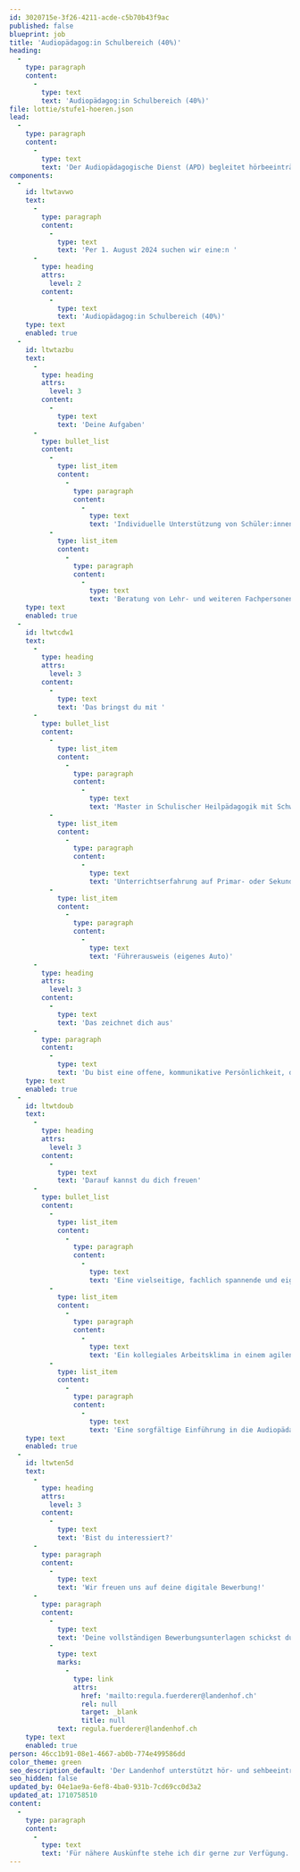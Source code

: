 ```yaml
---
id: 3020715e-3f26-4211-acde-c5b70b43f9ac
published: false
blueprint: job
title: 'Audiopädagog:in Schulbereich (40%)'
heading:
  -
    type: paragraph
    content:
      -
        type: text
        text: 'Audiopädagog:in Schulbereich (40%)'
file: lottie/stufe1-hoeren.json
lead:
  -
    type: paragraph
    content:
      -
        type: text
        text: 'Der Audiopädagogische Dienst (APD) begleitet hörbeeinträchtigte Kinder und Jugendliche und deren Umfeld vom Zeitpunkt der Diagnose bis zum Abschluss der ersten Berufsausbildung oder einer Mittelschule.'
components:
  -
    id: ltwtavwo
    text:
      -
        type: paragraph
        content:
          -
            type: text
            text: 'Per 1. August 2024 suchen wir eine:n '
      -
        type: heading
        attrs:
          level: 2
        content:
          -
            type: text
            text: 'Audiopädagog:in Schulbereich (40%)'
    type: text
    enabled: true
  -
    id: ltwtazbu
    text:
      -
        type: heading
        attrs:
          level: 3
        content:
          -
            type: text
            text: 'Deine Aufgaben'
      -
        type: bullet_list
        content:
          -
            type: list_item
            content:
              -
                type: paragraph
                content:
                  -
                    type: text
                    text: 'Individuelle Unterstützung von Schüler:innen mit Hörbeeinträchtigung und deren Umfeld in der Regelschule'
          -
            type: list_item
            content:
              -
                type: paragraph
                content:
                  -
                    type: text
                    text: 'Beratung von Lehr- und weiteren Fachpersonen'
    type: text
    enabled: true
  -
    id: ltwtcdw1
    text:
      -
        type: heading
        attrs:
          level: 3
        content:
          -
            type: text
            text: 'Das bringst du mit '
      -
        type: bullet_list
        content:
          -
            type: list_item
            content:
              -
                type: paragraph
                content:
                  -
                    type: text
                    text: 'Master in Schulischer Heilpädagogik mit Schwerpunkt Hören oder Bereitschaft, diesen berufsbegleitend zu erwerben.'
          -
            type: list_item
            content:
              -
                type: paragraph
                content:
                  -
                    type: text
                    text: 'Unterrichtserfahrung auf Primar- oder Sekundarstufe'
          -
            type: list_item
            content:
              -
                type: paragraph
                content:
                  -
                    type: text
                    text: 'Führerausweis (eigenes Auto)'
      -
        type: heading
        attrs:
          level: 3
        content:
          -
            type: text
            text: 'Das zeichnet dich aus'
      -
        type: paragraph
        content:
          -
            type: text
            text: 'Du bist eine offene, kommunikative Persönlichkeit, die sich engagiert, verlässlich und mit einer Prise Humor für die Schüler:innen mit Hörbeeinträchtigung einsetzt.'
    type: text
    enabled: true
  -
    id: ltwtdoub
    text:
      -
        type: heading
        attrs:
          level: 3
        content:
          -
            type: text
            text: 'Darauf kannst du dich freuen'
      -
        type: bullet_list
        content:
          -
            type: list_item
            content:
              -
                type: paragraph
                content:
                  -
                    type: text
                    text: 'Eine vielseitige, fachlich spannende und eigenverantwortliche Tätigkeit.'
          -
            type: list_item
            content:
              -
                type: paragraph
                content:
                  -
                    type: text
                    text: 'Ein kollegiales Arbeitsklima in einem agilen Umfeld.'
          -
            type: list_item
            content:
              -
                type: paragraph
                content:
                  -
                    type: text
                    text: 'Eine sorgfältige Einführung in die Audiopädagogik und das entsprechende Arbeitsumfeld.'
    type: text
    enabled: true
  -
    id: ltwten5d
    text:
      -
        type: heading
        attrs:
          level: 3
        content:
          -
            type: text
            text: 'Bist du interessiert?'
      -
        type: paragraph
        content:
          -
            type: text
            text: 'Wir freuen uns auf deine digitale Bewerbung!'
      -
        type: paragraph
        content:
          -
            type: text
            text: 'Deine vollständigen Bewerbungsunterlagen schickst du bitte per E-Mail an Regula Fürderer, Leiterin APD Schulbereich, '
          -
            type: text
            marks:
              -
                type: link
                attrs:
                  href: 'mailto:regula.fuerderer@landenhof.ch'
                  rel: null
                  target: _blank
                  title: null
            text: regula.fuerderer@landenhof.ch
    type: text
    enabled: true
person: 46cc1b91-08e1-4667-ab0b-774e499586dd
color_theme: green
seo_description_default: 'Der Landenhof unterstützt hör- und sehbeeinträchtigte Kinder & Jugendliche in ihrem selbstbestimmten Leben durch Förderung ihrer Fähigkeiten & Entwicklung'
seo_hidden: false
updated_by: 04e1ae9a-6ef8-4ba0-931b-7cd69cc0d3a2
updated_at: 1710758510
content:
  -
    type: paragraph
    content:
      -
        type: text
        text: 'Für nähere Auskünfte stehe ich dir gerne zur Verfügung.'
---
```

